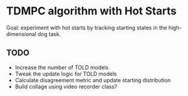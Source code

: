 # TDMPC algorithm with Hot Starts

Goal: experiment with hot starts by tracking starting states in the high-dimensional dog task.

## TODO

- Increase the number of TOLD models
- Tweak the update logic for TOLD models
- Calculate disagreement metric and update starting distribution
- Build collage using video recorder class?